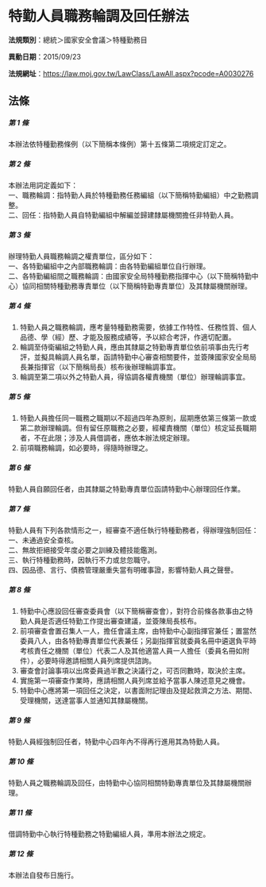 # 特勤人員職務輪調及回任辦法

**法規類別**：總統＞國家安全會議＞特種勤務目

**異動日期**：2015/09/23  

**法規網址**：https://law.moj.gov.tw/LawClass/LawAll.aspx?pcode=A0030276





## 法條
##### 第 1 條
本辦法依特種勤務條例（以下簡稱本條例）第十五條第二項規定訂定之。

##### 第 2 條
本辦法用詞定義如下：  
一、職務輪調：指特勤人員於特種勤務任務編組（以下簡稱特勤編組）中之勤務調整。  
二、回任：指特勤人員自特勤編組中解編並歸建隸屬機關擔任非特勤人員。

##### 第 3 條
辦理特勤人員職務輪調之權責單位，區分如下：  
一、各特勤編組中之內部職務輪調：由各特勤編組單位自行辦理。  
二、各特勤編組間之職務輪調：由國家安全局特種勤務指揮中心（以下簡稱特勤中心）協同相關特種勤務專責單位（以下簡稱特勤專責單位）及其隸屬機關辦理。

##### 第 4 條
1. 特勤人員之職務輪調，應考量特種勤務需要，依據工作特性、任務性質、個人品德、學（經）歷、才能及服務成績等，予以綜合考評，作適切配置。
1. 輪調至侍衛編組之特勤人員，應由其隸屬之特勤專責單位依前項事由先行考評，並擬具輪調人員名單，函請特勤中心審查相關要件，並簽陳國家安全局局長兼指揮官（以下簡稱局長）核布後辦理輪調事宜。
1. 輪調至第二項以外之特勤人員，得協調各權責機關（單位）辦理輪調事宜。

##### 第 5 條
1. 特勤人員擔任同一職務之職期以不超過四年為原則，屆期應依第三條第一款或第二款辦理輪調。但有留任原職務之必要，經權責機關（單位）核定延長職期者，不在此限；涉及人員借調者，應依本辦法規定辦理。
1. 前項職務輪調，如必要時，得隨時辦理之。

##### 第 6 條
特勤人員自願回任者，由其隸屬之特勤專責單位函請特勤中心辦理回任作業。

##### 第 7 條
特勤人員有下列各款情形之一，經審查不適任執行特種勤務者，得辦理強制回任：  
一、未通過安全查核。  
二、無故拒絕接受年度必要之訓練及體技能鑑測。  
三、執行特種勤務時，因執行不力或怠忽職守。  
四、因品德、言行、債務管理嚴重失當有明確事證，影響特勤人員之聲譽。

##### 第 8 條
1. 特勤中心應設回任審查委員會（以下簡稱審查會），對符合前條各款事由之特勤人員是否適任特勤工作提出審查建議，並簽陳局長核布。
1. 前項審查會置召集人一人，擔任會議主席，由特勤中心副指揮官兼任；置當然委員八人，由各特勤專責單位代表兼任；另副指揮官就委員名冊中遴選負平時考核責任之機關（單位）代表二人及其他適當人員一人擔任（委員名冊如附件），必要時得邀請相關人員列席提供諮詢。
1. 審查會討論事項以出席委員過半數之決議行之，可否同數時，取決於主席。
1. 實施第一項審查作業時，應請相關人員列席並給予當事人陳述意見之機會。
1. 特勤中心應將第一項回任之決定，以書面附記理由及提起救濟之方法、期間、受理機關，送達當事人並通知其隸屬機關。

##### 第 9 條
特勤人員經強制回任者，特勤中心四年內不得再行進用其為特勤人員。

##### 第 10 條
特勤人員之職務輪調及回任，由特勤中心協同相關特勤專責單位及其隸屬機關辦理。

##### 第 11 條
借調特勤中心執行特種勤務之特勤編組人員，準用本辦法之規定。

##### 第 12 條
本辦法自發布日施行。


